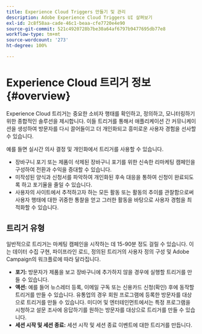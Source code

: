 ```yaml
---
title: Experience Cloud Triggers 만들기 및 관리
description: Adobe Experience Cloud Triggers UI 살펴보기
exl-id: 2c8f58aa-cade-46c1-beaa-cfe7720e4e90
source-git-commit: 521c4920728b7be30a64af6797b9477695db77e8
workflow-type: tm+mt
source-wordcount: '273'
ht-degree: 100%

---
```


# Experience Cloud 트리거 정보 {#overview}

Experience Cloud 트리거는 중요한 소비자 행태를 확인하고, 정의하고, 모니터링하기 위한 종합적인 솔루션을 제시합니다. 이들 트리거를 통해서 애플리케이션 간 커뮤니케이션을 생성하여 방문자를 다시 끌어들이고 더 개인화되고 흥미로운 사용자 경험을 선사할 수 있습니다.

예를 들면 실시간 의사 결정 및 개인화에서 트리거를 사용할 수 있습니다.

* 장바구니 포기 또는 제품이 삭제된 장바구니 포기를 위한 신속한 리마케팅 캠페인을 구성하여 전환과 수익을 증대할 수 있습니다.
* 미작성된 양식과 신청서를 파악하여 개인화된 후속 대응을 통하여 신청이 완료되도록 하고 포기율을 줄일 수 있습니다.
* 사용자의 사이트에서 추적하고자 하는 모든 활동 또는 활동의 추이를 관찰함으로써 사용자 행태에 대한 귀중한 통찰을 얻고 그러한 활동을 바탕으로 사용자 경험을 최적화할 수 있습니다.

## 트리거 유형

일반적으로 트리거는 마케팅 캠페인을 시작하는 데 15-90분 정도 걸릴 수 있습니다. 이는 데이터 수집 구현, 파이프라인 로드, 정의된 트리거의 사용자 정의 구성 및 Adobe Campaign의 워크플로에 따라 달라집니다.

* **포기:** 방문자가 제품을 보고 장바구니에 추가하지 않을 경우에 실행할 트리거를 만들 수 있습니다.
* **액션:** 예를 들어 뉴스레터 등록, 이메일 구독 또는 신용카드 신청(확인) 후에 동작할 트리거를 만들 수 있습니다. 유통업의 경우 회원 프로그램에 등록한 방문자를 대상으로 트리거를 만들 수 있습니다. 미디어 및 엔터테인먼트에서는 특정 프로그램을 시청하고 설문 조사에 응답하기를 원하는 방문자를 대상으로 트리거를 만들 수 있습니다.
* **세션 시작 및 세션 종료:** 세션 시작 및 세션 종료 이벤트에 대한 트리거를 만듭니다.
